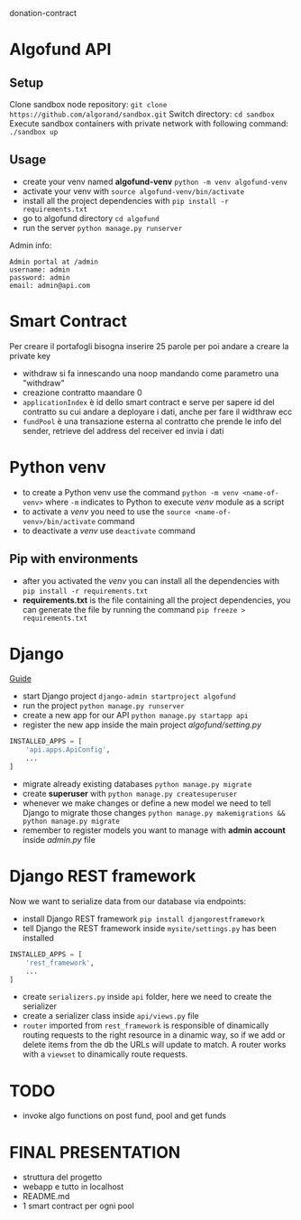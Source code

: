 donation-contract

# Algofund API

## Setup

Clone sandbox node repository:
`git clone https://github.com/algorand/sandbox.git`
Switch directory:
`cd sandbox`
Execute sandbox containers with private network with following command:
`./sandbox up`

## Usage

- create your venv named **algofund-venv** `python -m venv algofund-venv`
- activate your venv with `source algofund-venv/bin/activate`
- install all the project dependencies with `pip install -r requirements.txt`
- go to algofund directory `cd algofund`
- run the server `python manage.py runserver`

Admin info:
```
Admin portal at /admin
username: admin
password: admin
email: admin@api.com
```

# Smart Contract

Per creare il portafogli bisogna inserire 25 parole per poi andare a creare la private key

- withdraw si fa innescando una noop mandando come parametro una "withdraw"
- creazione contratto maandare 0
- `applicationIndex` è id dello smart contract e serve per sapere id del contratto su cui andare a deployare i dati, anche per fare il widthraw ecc
- `fundPool` è una transazione esterna al contratto che prende le info del sender, retrieve del address del receiver ed invia i dati

# Python venv

- to create a Python venv use the command `python -m venv <name-of-venv>` where `-m` indicates to Python to execute *venv* module as a script
- to activate a *venv* you need to use the `source <name-of-venv>/bin/activate` command
- to deactivate a *venv* use `deactivate` command

## Pip with environments

- after you activated the *venv* you can install all the dependencies with `pip install -r requirements.txt`
- **requirements.txt** is the file containing all the project dependencies, you can generate the file by running the command `pip freeze > requirements.txt`

# Django

[Guide](https://medium.com/swlh/build-your-first-rest-api-with-django-rest-framework-e394e39a482c)

- start Django project `django-admin startproject algofund`
- run the project `python manage.py runserver`
- create a new app for our API `python manage.py startapp api`
- register the new app inside the main project *algofund/setting.py*
```python
INSTALLED_APPS = [
    'api.apps.ApiConfig',
    ...
]
```
- migrate already existing databases `python manage.py migrate`
- create **superuser** with `python manage.py createsuperuser`
- whenever we make changes or define a new model we need to tell Django to migrate those changes `python manage.py makemigrations && python manage.py migrate`
- remember to register models you want to manage with **admin account** inside *admin.py* file

# Django REST framework

Now we want to serialize data from our database via endpoints:
- install Django REST framework `pip install djangorestframework`
- tell Django the REST framework inside `mysite/settings.py` has been installed
```python
INSTALLED_APPS = [
    'rest_framework',
    ...
]
```
- create `serializers.py` inside `api` folder, here we need to create the serializer
- create a serializer class inside `api/views.py` file
- `router` imported from `rest_framework` is responsible of dinamically routing requests to the right resource in a dinamic way, so if we add or delete items from the db the URLs will update to match. A router works with a `viewset` to dinamically route requests.  

# TODO

- invoke algo functions on post fund, pool and get funds

# FINAL PRESENTATION

- struttura del progetto
- webapp e tutto in localhost
- README.md
- 1 smart contract per ogni pool